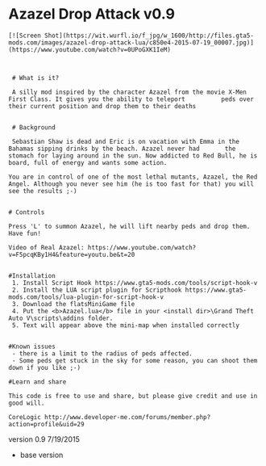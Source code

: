 
   # Azazel Drop Attack v0.9 


	[![Screen Shot](https://wit.wurfl.io/f_jpg/w_1600/http://files.gta5-mods.com/images/azazel-drop-attack-lua/c850e4-2015-07-19_00007.jpg)](https://www.youtube.com/watch?v=0UPoGXK1IeM)

  
	
     # What is it?
	
     A silly mod inspired by the character Azazel from the movie X-Men First Class. It gives you the ability to teleport          peds over their current position and drop them to their deaths
	
	
     # Background
	
     Sebastian Shaw is dead and Eric is on vacation with Emma in the Bahamas sipping drinks by the beach. Azazel never had       the stomach for laying around in the sun. Now addicted to Red Bull, he is board, full of energy and wants some action.
	
	You are in control of one of the most lethal mutants, Azazel, the Red Angel. Although you never see him (he is too fast for that) you will see the results ;-)	

	
    # Controls
	
    Press 'L' to summon Azazel, he will lift nearby peds and drop them. Have fun! 

    Video of Real Azazel: https://www.youtube.com/watch?v=F5pcqKBy1H4&feature=youtu.be&t=20   
	  
            
    #Installation
     1. Install Script Hook https://www.gta5-mods.com/tools/script-hook-v 
     2. Install the LUA script plugin for Scripthook https://www.gta5-mods.com/tools/lua-plugin-for-script-hook-v 
     3. Download the flatsMiniGame file
     4. Put the <b>Azazel.lua</b> file in your <install dir>\Grand Theft Auto V\scripts\addins folder. 
     5. Text will appear above the mini-map when installed correctly
 
    
    #Known issues
     - there is a limit to the radius of peds affected. 
     - Some peds get stuck in the sky for some reason, you can shoot them down if you like ;-)
   
    #Learn and share
	
	This code is free to use and share, but please give credit and use in good will. 
	
	CoreLogic http://www.developer-me.com/forums/member.php?action=profile&uid=29

 
 
 
 version 0.9 7/19/2015
  - base version  

